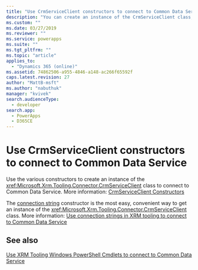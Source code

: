 ```yaml
---
title: "Use CrmServiceClient constructors to connect to Common Data Service (Common Data Service)| Microsoft Docs"
description: "You can create an instance of the CrmServiceClient class, and then use one of the constructors to connect to Common Data Service"
ms.custom: ""
ms.date: 03/27/2019
ms.reviewer: ""
ms.service: powerapps
ms.suite: ""
ms.tgt_pltfrm: ""
ms.topic: "article"
applies_to: 
  - "Dynamics 365 (online)"
ms.assetid: 74862506-a955-4846-a148-ac266f65592f
caps.latest.revision: 27
author: "MattB-msft"
ms.author: "nabuthuk"
manager: "kvivek"
search.audienceType: 
  - developer
search.app: 
  - PowerApps
  - D365CE
---
```

# Use CrmServiceClient constructors to connect to Common Data Service

Use the various constructors to create an instance of the <xref:Microsoft.Xrm.Tooling.Connector.CrmServiceClient> class to connect to Common Data Service. More information: [CrmServiceClient Constructors](https://docs.microsoft.com/dotnet/api/microsoft.xrm.tooling.connector.crmserviceclient.-ctor)

The [connection string](https://docs.microsoft.com/dotnet/api/microsoft.xrm.tooling.connector.crmserviceclient.-ctor?view=dynamics-xrmtooling-ce-9#Microsoft_Xrm_Tooling_Connector_CrmServiceClient__ctor_System_String_) constructor is the most easy, convenient way to get an instance of the <xref:Microsoft.Xrm.Tooling.Connector.CrmServiceClient> class. More information: [Use connection strings in XRM tooling to connect to Common Data Service](use-connection-strings-xrm-tooling-connect.md)

## See also

[Use XRM Tooling Windows PowerShell Cmdlets to connect to Common Data Service](use-powershell-cmdlets-xrm-tooling-connect.md) 
